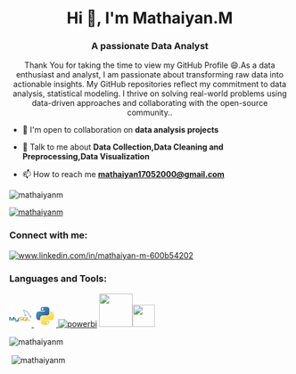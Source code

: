 <h1 align="center">Hi 👋, I'm Mathaiyan.M</h1>
<h3 align="center">A passionate Data Analyst</h3>

<p align="center">Thank You for taking the time to view my GitHub Profile 😄.As a data enthusiast and analyst, I am passionate about transforming raw data into actionable insights. My GitHub repositories reflect my commitment to data analysis, statistical modeling. I thrive on solving real-world problems using data-driven approaches and collaborating with the open-source community..</p>

- 👯 I'm open to collaboration on **data analysis projects**

- 💬 Talk to me about **Data Collection,Data Cleaning and Preprocessing,Data Visualization**

- 📫 How to reach me **mathaiyan17052000@gmail.com**
  
<p align="left"> <img src="https://komarev.com/ghpvc/?username=mathaiyanm&label=Profile%20views&color=0e75b6&style=flat" alt="mathaiyanm" /> </p>

<p align="left"> <a href="https://github.com/ryo-ma/github-profile-trophy"><img src="https://github-profile-trophy.vercel.app/?username=mathaiyanm" alt="mathaiyanm" /></a> </p>



<h3 align="left">Connect with me:</h3>
<p align="left">
<a href="https://linkedin.com/in/www.linkedin.com/in/mathaiyan-m-600b54202" target="blank"><img align="center" src="https://raw.githubusercontent.com/rahuldkjain/github-profile-readme-generator/master/src/images/icons/Social/linked-in-alt.svg" alt="www.linkedin.com/in/mathaiyan-m-600b54202" height="30" width="40" /></a>
</p>

<h3 align="left">Languages and Tools:</h3>
<div  display:"flex" >  <a href="https://www.mysql.com/" target="blank" rel="noreferrer" width="40" height="40" > <img src="https://raw.githubusercontent.com/devicons/devicon/master/icons/mysql/mysql-original-wordmark.svg" alt="mysql" width="40" height="40"/> </a> <a href="https://www.python.org" target="_blank" rel="noreferrer"> <img src="https://raw.githubusercontent.com/devicons/devicon/master/icons/python/python-original.svg" alt="python" width="40" height="40"/> </a> <a href="https://powerbi.microsoft.com/en-in/" target="_blank" rel="noreferrer"><img  width="60" height="50" src="https://logohistory.net/wp-content/uploads/2023/05/Power-BI-Symbol.png" alt="powerbi" /></a> <a href="https://www.tableau.com" target="_blank" rel="noreferrer"><img width="60" height="60" src="https://www.selectdistinct.co.uk/wp-content/uploads/2023/03/Tableau-logo-removebg-preview.png" /></a><a href="https://www.microsoft.com/en-in/microsoft-365/excel" target="_blank" rel="noreferrer"><img width="40" height="40" src="https://play-lh.googleusercontent.com/37EzETO6gZyKmCg2kBIFX1e9gkubxZrVa5fHJ6yOaa7VvEShHjKv2RdtwnZt9Sk258s"/></a> </div>


<p><img align="center" src="https://github-readme-streak-stats.herokuapp.com/?user=mathaiyanm&" alt="mathaiyanm" /></p>

<p>&nbsp;<img align="center" src="https://github-readme-stats.vercel.app/api?username=mathaiyanm&show_icons=true&locale=en" alt="mathaiyanm" /></p>

